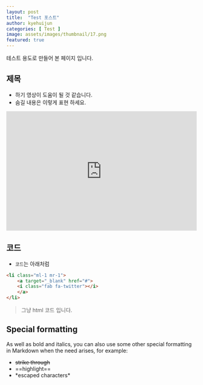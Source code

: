 ```yaml
---
layout: post
title:  "Test 포스트"
author: kyehuijun
categories: [ Test ]
image: assets/images/thumbnail/17.png
featured: true
---
```

테스트 용도로 만들어 본 페이지 입니다.


## 제목
- 하기 영상이 도움이 될 것 같습니다.
- <span class="spoiler">숨길 내용은 이렇게 표현 하세요.</span>


<p><iframe style="width:100%;" height="315" src="https://www.youtube.com/embed/S3FVcdZcZnA?si=dJGDxn_ztmE6Ihwg" frameborder="0" allowfullscreen></iframe></p>

## 코드
- `코드`는 아래처럼

```html
<li class="ml-1 mr-1">
    <a target="_blank" href="#">
    <i class="fab fa-twitter"></i>
    </a>
</li>
```
> 그냥 html 코드 입니다.

## Special formatting

As well as bold and italics, you can also use some other special formatting in Markdown when the need arises, for example:

+ ~~strike through~~
+ ==highlight==
+ \*escaped characters\*
